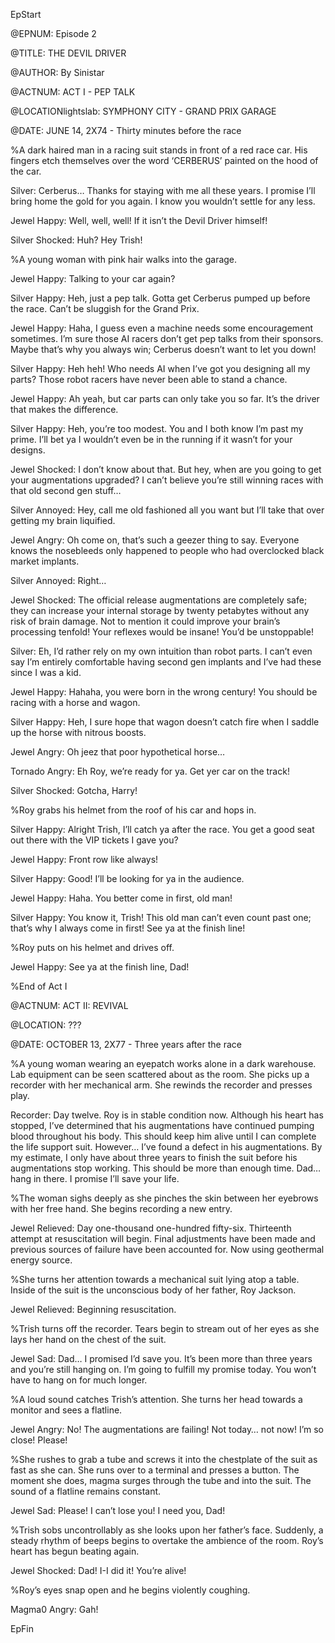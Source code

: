 EpStart

<!-- Epilogue Info -->
 
@EPNUM: Episode 2

@TITLE: THE DEVIL DRIVER

@AUTHOR: By Sinistar

<!-- Epilogue -->

@ACTNUM: ACT I - PEP TALK

@LOCATIONlightslab: SYMPHONY CITY - GRAND PRIX GARAGE

@DATE: JUNE 14, 2X74 - Thirty minutes before the race

%A dark haired man in a racing suit stands in front of a red race car. His fingers etch themselves over the word ‘CERBERUS’ painted on the hood of the car.

Silver: Cerberus… Thanks for staying with me all these years. I promise I’ll bring home the gold for you again. I know you wouldn’t settle for any less.

Jewel Happy: Well, well, well! If it isn’t the Devil Driver himself! 

Silver Shocked: Huh? Hey Trish!

%A young woman with pink hair walks into the garage. 

Jewel Happy: Talking to your car again?

Silver Happy: Heh, just a pep talk. Gotta get Cerberus pumped up before the race. Can’t be sluggish for the Grand Prix.

Jewel Happy: Haha, I guess even a machine needs some encouragement sometimes. I’m sure those AI racers don’t get pep talks from their sponsors. Maybe that’s why you always win; Cerberus doesn’t want to let you down!

Silver Happy: Heh heh! Who needs AI when I’ve got you designing all my parts? Those robot racers have never been able to stand a chance.

Jewel Happy: Ah yeah, but car parts can only take you so far. It’s the driver that makes the difference. 

Silver Happy: Heh, you’re too modest. You and I both know I’m past my prime. I’ll bet ya I wouldn’t even be in the running if it wasn’t for your designs.

Jewel Shocked: I don’t know about that. But hey, when are you going to get your augmentations upgraded? I can’t believe you’re still winning races with that old second gen stuff…

Silver Annoyed: Hey, call me old fashioned all you want but I’ll take that over getting my brain liquified.

Jewel Angry: Oh come on, that’s such a geezer thing to say. Everyone knows the nosebleeds only happened to people who had overclocked black market implants. 

Silver Annoyed: Right…

Jewel Shocked: The official release augmentations are completely safe; they can increase your internal storage by twenty petabytes without any risk of brain damage. Not to mention it could improve your brain’s processing tenfold! Your reflexes would be insane! You’d be unstoppable!

Silver: Eh, I’d rather rely on my own intuition than robot parts. I can’t even say I’m entirely comfortable having second gen implants and I’ve had these since I was a kid.

Jewel Happy: Hahaha, you were born in the wrong century! You should be racing with a horse and wagon.

Silver Happy: Heh, I sure hope that wagon doesn’t catch fire when I saddle up the horse with nitrous boosts.

Jewel Angry: Oh jeez that poor hypothetical horse…

Tornado Angry: Eh Roy, we’re ready for ya. Get yer car on the track!

Silver Shocked: Gotcha, Harry! 

%Roy grabs his helmet from the roof of his car and hops in.

Silver Happy: Alright Trish, I’ll catch ya after the race. You get a good seat out there with the VIP tickets I gave you?

Jewel Happy: Front row like always!

Silver Happy: Good! I’ll be looking for ya in the audience.

Jewel Happy: Haha. You better come in first, old man!

Silver Happy: You know it, Trish! This old man can’t even count past one; that’s why I always come in first! See ya at the finish line!

%Roy puts on his helmet and drives off.

Jewel Happy: See ya at the finish line, Dad!

%End of Act I


@ACTNUM: ACT II: REVIVAL

@LOCATION: ???

@DATE: OCTOBER 13, 2X77 - Three years after the race

%A young woman wearing an eyepatch works alone in a dark warehouse. Lab equipment can be seen scattered about as the room. She picks up a recorder with her mechanical arm. She rewinds the recorder and presses play.

Recorder: Day twelve. Roy is in stable condition now. Although his heart has stopped, I’ve determined that his augmentations have continued pumping blood throughout his body. This should keep him alive until I can complete the life support suit. However… I’ve found a defect in his augmentations. By my estimate, I only have about three years to finish the suit before his augmentations stop working. This should be more than enough time. Dad… hang in there. I promise I’ll save your life.

%The woman sighs deeply as she pinches the skin between her eyebrows with her free hand. She begins recording a new entry.

Jewel Relieved: Day one-thousand one-hundred fifty-six. Thirteenth attempt at resuscitation will begin. Final adjustments have been made and previous sources of failure have been accounted for. Now using geothermal energy source.

%She turns her attention towards a mechanical suit lying atop a table. Inside of the suit is the unconscious body of her father, Roy Jackson. 

Jewel Relieved: Beginning resuscitation.

%Trish turns off the recorder. Tears begin to stream out of her eyes as she lays her hand on the chest of the suit.

Jewel Sad: Dad… I promised I’d save you. It’s been more than three years and you’re still hanging on. I’m going to fulfill my promise today. You won’t have to hang on for much longer.

%A loud sound catches Trish’s attention. She turns her head towards a monitor and sees a flatline.

Jewel Angry: No! The augmentations are failing! Not today… not now! I’m so close! Please!

%She rushes to grab a tube and screws it into the chestplate of the suit as fast as she can. She runs over to a terminal and presses a button. The moment she does, magma surges through the tube and into the suit. The sound of a flatline remains constant.

Jewel Sad: Please! I can’t lose you! I need you, Dad!

%Trish sobs uncontrollably as she looks upon her father’s face. Suddenly, a steady rhythm of beeps begins to overtake the ambience of the room. Roy’s heart has begun beating again.

Jewel Shocked: Dad! I-I did it! You’re alive!

%Roy’s eyes snap open and he begins violently coughing.

Magma0 Angry: Gah! 

EpFin


<script src="{{ '/assets/js/EpFormatter.js' | relative_url }}"></script>